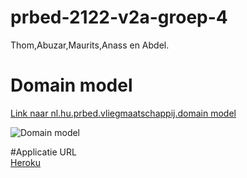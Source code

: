 # prbed-2122-v2a-groep-4
Thom,Abuzar,Maurits,Anass en Abdel.

# Domain model
[Link naar nl.hu.prbed.vliegmaatschappij.domain model](https://lucid.app/lucidchart/fe77a354-89b4-4afb-a94f-599e45633167/edit?viewport_loc=-7%2C67%2C2994%2C1437%2C0_0&invitationId=inv_500d2558-b7f4-4473-999c-811af54a7449)

![Domain model](https://github.com/huict/prbed-2122-v2a-groep-4/blob/main/docu/domain/luchthaven_domain.jpeg?raw=true)

#Applicatie URL
<br>
[Heroku](https://vlietuigmaatschapij.herokuapp.com/swagger-ui/)
